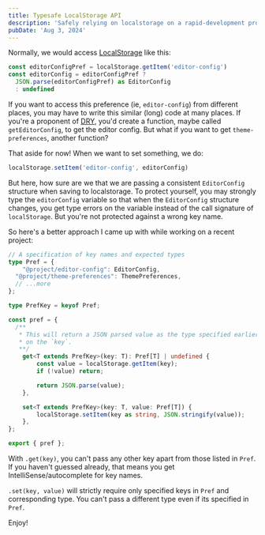 ```yaml
---
title: Typesafe LocalStorage API
description: 'Safely relying on localstorage on a rapid-development project with Typescript'
pubDate: 'Aug 3, 2024'
---
```


Normally, we would access [LocalStorage](https://developer.mozilla.org/en-US/docs/Web/API/Window/localStorage) like this:

```ts
const editorConfigPref = localStorage.getItem('editor-config')
const editorConfig = editorConfigPref ?
  JSON.parse(editorConfigPref) as EditorConfig
  : undefined
```

If you want to access this preference (ie, `editor-config`) from different places, you may have to write this similar (long) code at many places. If you're a proponent of [DRY](https://en.wikipedia.org/wiki/Don%27t_repeat_yourself), you'd create a function, maybe called `getEditorConfig`, to get the editor config. But what if you want to get `theme-preferences`, another function?

That aside for now! When we want to set something, we do:

```ts
localStorage.setItem('editor-config', editorConfig)
```

But here, how sure are we that we are passing a consistent `EditorConfig` structure when saving to localstorage. To protect yourself, you may strongly type the `editorConfig` variable so that when the `EditorConfig` structure changes, you get type errors on the variable instead of the call signature of `localStorage`. But you're not protected against a wrong key name.

So here's a better approach I came up with while working on a recent project:

```ts
// A specification of key names and expected types
type Pref = {
	"@project/editor-config": EditorConfig,
  "@project/theme-preferences": ThemePreferences,
  // ...more
};

type PrefKey = keyof Pref;

const pref = {
  /**
   * This will return a JSON parsed value as the type specified earlier based
   * on the `key`.
   **/
	get<T extends PrefKey>(key: T): Pref[T] | undefined {
		const value = localStorage.getItem(key);
		if (!value) return;

		return JSON.parse(value);
	},

	set<T extends PrefKey>(key: T, value: Pref[T]) {
		localStorage.setItem(key as string, JSON.stringify(value));
	},
};

export { pref };
```

With `.get(key)`, you can't pass any other key apart from those listed in `Pref`. If you haven't guessed already, that means you get IntelliSense/autocomplete for key names.


`.set(key, value)` will strictly require only specified keys in `Pref` and corresponding type. You can't pass a different type even if its specified in `Pref`.

Enjoy!
